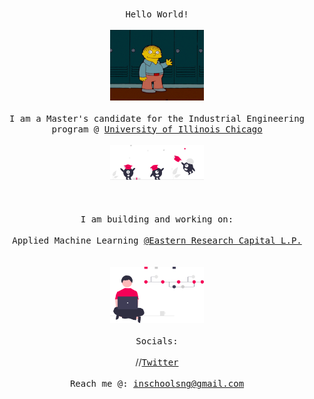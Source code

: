 <p align="center">
  </br>
      <samp>Hello World!</samp>
  </br>
  <samp>
    </br>
      <img src="assets/wav.gif" width="150px"> 
    <br/>
     </br>
      I am a Master's candidate for the Industrial Engineering program @ <a href=https://mie.uic.edu/graduate/masters-programs/ target="blank">University of Illinois Chicago</a>
    <br/>
    </br>
      <img src="assets/col.svg" width="150px"> 
    </br>
  <br/>
  </br>
      </br>I am building and working on:<br/>
      </br>
            Applied Machine Learning <a href=ipfs://eastern-research.eth target="blank">@Eastern Research Capital L.P.</a>
  <br/>
  
  
  </samp>
  <br/>
  </div>
    </br>
      <img src="assets/vc.svg" width="150px">
    <br/>
  <samp></br> Socials: <br/></samp>
  </br>
    //<a href="https://twitter.com/chchzna" target="blank"><samp>Twitter</samp></a>
  </br>
  <samp>
  </br>
      Reach me @: <a href=mailto:inschoolsng@gmail.com target="blank">inschoolsng@gmail.com</a>
  <br/>
  </samp>
</p>
